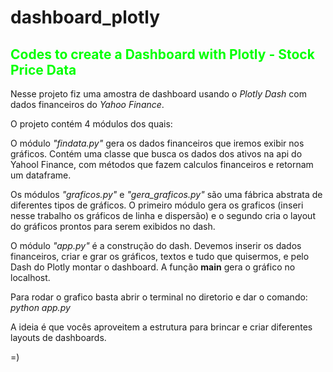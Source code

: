# dashboard_plotly
## <font color='lime'> Codes to create a Dashboard with Plotly - Stock Price Data </font>

Nesse projeto fiz uma amostra de dashboard usando o *Plotly Dash* com dados financeiros do *Yahoo Finance*.

O projeto contém 4 módulos dos quais:

O módulo *"findata.py"* gera os dados financeiros que iremos exibir nos gráficos. Contém uma classe que busca os dados dos ativos na api do Yahool Finance, com métodos que fazem calculos financeiros e retornam um dataframe.

Os módulos *"graficos.py"* e *"gera_graficos.py"* são uma fábrica abstrata de diferentes tipos de gráficos. O primeiro módulo gera os graficos (inseri nesse trabalho os gráficos de linha e dispersão) e o segundo cria o layout do gráficos prontos para serem exibidos no dash. 

O módulo *"app.py"* é a construção do dash. Devemos inserir os dados financeiros, criar e grar os gráficos, textos e tudo que quisermos, e pelo Dash do Plotly montar o dashboard. A função __main__ gera o gráfico no localhost. 

Para rodar o grafico basta abrir o terminal no diretorio e dar o comando: 
*python app.py*

A ideia é que vocês aproveitem a estrutura para brincar e criar diferentes layouts de dashboards. 

=)
